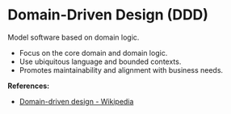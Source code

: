 # Domain-Driven Design (DDD)

Model software based on domain logic.

- Focus on the core domain and domain logic.
- Use ubiquitous language and bounded contexts.
- Promotes maintainability and alignment with business needs.

**References:**
- [Domain-driven design - Wikipedia](https://en.wikipedia.org/wiki/Domain-driven_design)
